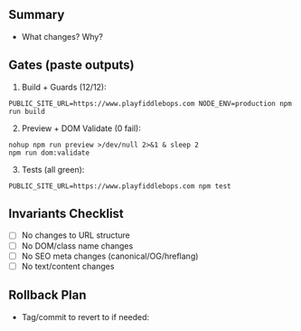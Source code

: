 ## Summary

- What changes? Why?

## Gates (paste outputs)

1. Build + Guards (12/12):
```
PUBLIC_SITE_URL=https://www.playfiddlebops.com NODE_ENV=production npm run build
```

2. Preview + DOM Validate (0 fail):
```
nohup npm run preview >/dev/null 2>&1 & sleep 2
npm run dom:validate
```

3. Tests (all green):
```
PUBLIC_SITE_URL=https://www.playfiddlebops.com npm test
```

## Invariants Checklist

- [ ] No changes to URL structure
- [ ] No DOM/class name changes
- [ ] No SEO meta changes (canonical/OG/hreflang)
- [ ] No text/content changes

## Rollback Plan

- Tag/commit to revert to if needed:

